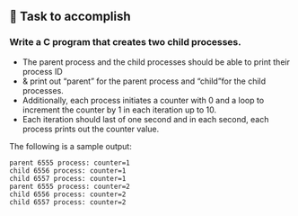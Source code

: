 ## :dart: Task to accomplish  
### Write a C program that creates two child processes.   

-  The parent process and the child processes should be able to print their process ID
- & print out “parent” for the parent process and “child”for the child processes.   
- Additionally, each process initiates a counter with 0 and a loop to increment the counter by 1 in each iteration up to 10.
- Each iteration should last of one second and in each second, each process prints out the counter value.   

The following is a sample output:  
```
parent 6555 process: counter=1  
child 6556 process: counter=1  
child 6557 process: counter=1  
parent 6555 process: counter=2  
child 6556 process: counter=2  
child 6557 process: counter=2  
```

